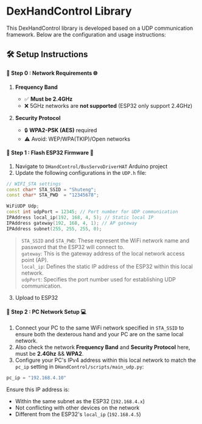 
# DexHandControl Library

This DexHandControl library is developed based on a UDP communication framework. Below are the configuration and usage instructions:

## 🛠️ Setup Instructions
#### 📌 Step 0 : Network Requirements 🌐

1. **Frequency Band**  
   - ✅ **Must be 2.4GHz**  
   - ❌ 5GHz networks are **not supported** (ESP32 only support 2.4GHz)

2. **Security Protocol**  
   - 🔒 **WPA2-PSK (AES)** required  
   - ⚠️ Avoid: WEP/WPA(TKIP)/Open networks


#### 📌 Step 1 : Flash ESP32 Firmware 💾
1. Navigate to `DHandControl/BusServoDriverHAT` Arduino project  
2. Update the following configurations in the `UDP.h` file:

```cpp
// WIFI_STA settings
const char* STA_SSID = "Shuteng";
const char* STA_PWD  = "12345678";

WiFiUDP Udp;
const int udpPort = 12345; // Port number for UDP communication
IPAddress local_ip(192, 168, 4, 5); // Static local IP   
IPAddress gateway(192, 168, 4, 1); // AP gateway    
IPAddress subnet(255, 255, 255, 0);
```
> `STA_SSID` and `STA_PWD`: These represent the WiFi network name and password that the ESP32 will connect to.  
> `gateway`: This is the gateway address of the local network access point (AP).  
> `local_ip`: Defines the static IP address of the ESP32 within this local network.  
> `udpPort`: Specifies the port number used for establishing UDP communication.  
3. Upload to ESP32

#### 📌 Step 2 : PC Network Setup 💻
1. Connect your PC to the same WiFi network specified in `STA_SSID` to ensure both the dexterous hand and your PC are on the same local network.
2. Also check the network **Frequency Band** and **Security Protocol** here, must be **2.4Ghz** && **WPA2**.  
3. Configure your PC's IPv4 address within this local network to match the `pc_ip` setting in `DHandControl/scripts/main_udp.py`:
```python
pc_ip = "192.168.4.10"
```
Ensure this IP address is:
- Within the same subnet as the ESP32 (`192.168.4.x`)
- Not conflicting with other devices on the network
- Different from the ESP32's `local_ip` (`192.168.4.5`)
